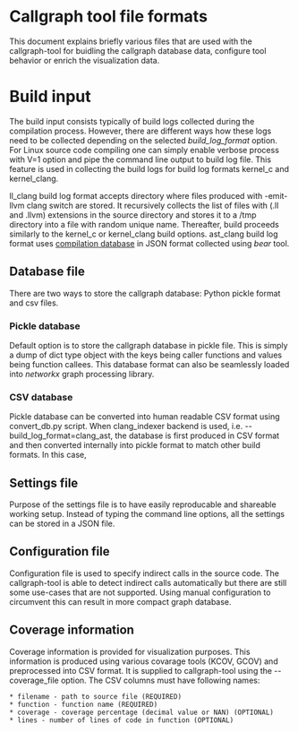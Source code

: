 # Callgraph tool file formats

This document explains briefly various files that are used with the callgraph-tool for buidling the callgraph database data,
configure tool behavior or enrich the visualization data.

# Build input

The build input consists typically of build logs collected during the compilation process. However, there are different ways how these logs
need to be collected depending on the selected _build_log_format_ option.
For Linux source code compiling one can
simply enable verbose process with V=1 option and pipe the command line output to build log file. This feature is used in collecting the build logs for build log formats kernel_c and 
kernel_clang.

ll_clang build log format accepts directory where files produced with -emit-llvm clang switch are stored. It recursively collects the list of files with (.ll and .llvm) extensions in the
source directory and stores it to a /tmp directory into a file with random unique name. Thereafter, build proceeds similarly to the kernel_c or kernel_clang build options.
ast_clang build log format uses [compilation database](http://clang.llvm.org/docs/JSONCompilationDatabase.html) in JSON format collected using _bear_ tool.

## Database file

There are two ways to store the callgraph database: Python pickle format and csv files.

### Pickle database
Default option is to store the callgraph database in pickle file. This is simply a dump of dict type object with the keys being caller functions
and values being function callees. This database format can also be seamlessly loaded into _networkx_ graph processing library.

### CSV database
Pickle database can be converted into human readable CSV format using convert_db.py script. When clang_indexer backend is used, i.e. --build_log_format=clang_ast, the database is first produced in CSV format and then converted internally into pickle format to match other build formats. In this case, 

## Settings file

Purpose of the settings file is to have easily reproducable and shareable working setup. Instead of typing the command line options, all the settings can be stored in a JSON file. 

## Configuration file
Configuration file is used to specify indirect calls in the source code. The callgraph-tool is able to detect indirect calls automatically but there are still some use-cases that are not supported. Using manual configuration to circumvent this can result in more compact graph database.

## Coverage information
Coverage information is provided for visualization purposes. This information is produced using various covarage tools (KCOV, GCOV) and preprocessed into CSV format. It is supplied to callgraph-tool using the --coverage_file option. The CSV columns must have following names:

    * filename - path to source file (REQUIRED)
    * function - function name (REQUIRED)
    * coverage - coverage percentage (decimal value or NAN) (OPTIONAL)
    * lines - number of lines of code in function (OPTIONAL)